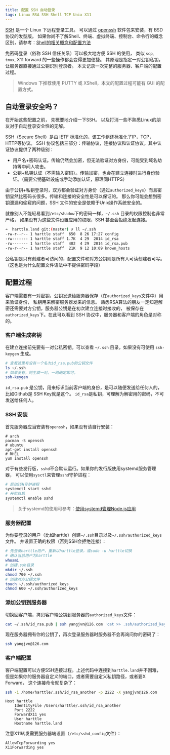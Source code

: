 ```yaml
---
title: 配置 SSH 自动登录
tags: Linux RSA SSH Shell TCP Unix X11
---
```


[SSH](https://zh.wikipedia.org/wiki/Secure_Shell) 是一个 Linux 下远程登录工具。
可以通过 [openssh](https://www.openssh.com/) 软件包来安装，有 BSD 协议的发型版。
如果你尚不了解Shell、终端、虚拟终端、控制台、命令行的概念区别，请参考：[Shell的相关概念和配置方法][shell]

免密码登录（俗称 SSH 信任关系）可以极大地方便 SSH 的使用，
类似 `scp`, `tmux`, X11 forward 的一些操作都会变得更加便捷。
其原理是指定一对公钥私钥，让服务器直接通过公钥识别登录者。
本文记录一次完整的服务器、客户端的配置过程。

> Windows 下推荐使用 PUTTY 或 XShell，本文的配置过程可能有 GUI 的配置方式。

<!--more-->

## 自动登录安全吗？

在开始这些配置之前， 先概要地介绍一下SSH。
以及打消一些不熟悉Linux的朋友对于自动登录安全性的无解。

SSH（Secure Shell）是由 IETF 标准化的，该工作组还标准化了IP，TCP，HTTP等协议。
SSH 协议包括三部分：传输协议，连接协议和认证协议。其中认证协议提供了两种级别：

* 用户名+密码认证。传输仍然会加密，但无法验证对方身份，可能受到域名劫持等中间人攻击。
* 公钥+私钥认证（不需输入密码）。传输加密，也会在建立连接时进行身份验证。（需要公钥基础设施或手动添加认证，原理同HTTPS）

由于公钥+私钥登录时，双方都会验证对方身份（通过`authorized_keys`）而且密钥显然比密码长很多。传输和连接的安全性是可以保证的。
那么你可能会想到密钥泄漏和偷窥的问题，SSH 文件的安全是依赖于Unix操作系统安全的。

就像别人不能轻易看到`/etc/shadow`下的密码一样，`~/.ssh` 目录的权限控制也非常严格，
如果没有为这些文件设置应用的权限，SSH 甚至会拒绝发起连接。

```bash
➜  harttle.land git:(master) ✗ ll ~/.ssh
-rw-r--r-- 1 harttle staff  650  8 26 17:27 config
-rw------- 1 harttle staff 1.7K  4 29  2014 id_rsa
-rw------- 1 harttle staff  402  4 29  2014 id_rsa.pub
-rw-r--r-- 1 harttle staff  21K  9 12 10:09 known_hosts
```

公私钥是只有创建者可访问的，配置文件和对方公钥则是所有人可读创建者可写。
（这也是为什么配置文件语法中不提供密码字段）

## 配置过程

客户端需要有一对密钥，公钥发送给服务器保存（在`authorized_keys`文件中）用来验证身份，
私钥用来解密服务器发来的信息。
熟悉RSA算法的朋友一定知道解密还需要对方公钥，服务器公钥是在初次建立连接时接收的，
被保存在`authorized_keys`下。在此可以看到 SSH 协议中，服务器和客户端的角色是对称的。

### 客户端生成密钥

在建立连接前先要有一对公私密钥。可以查看 `~/.ssh` 目录，如果没有可使用 `ssh-keygen` 生成。

```bash
# 查看这里有没有一个名为id_rsa.pub的公钥文件
ls ~/.ssh
# 如果没有，则生成一对。一路确定即可。
ssh-keygen
```

`id_rsa.pub` 是公钥，用来标识当前客户端的身份，是可以随便发送给任何人的，
比如Github是 SSH Key就是这个。
`id_rsa`是私钥，可理解为解密用的密码，不可发送给任何人。

### SSH 安装

首先服务器应当安装有`openssh`，如果没有请自行安装：

```
# arch
pacman -S openssh
# ubuntu
apt-get install openssh
# RHEL
yum install openssh
```

对于有些发行版，`sshd`不会默认运行。如果你的发行版使用systemd服务管理器，
可以使用`sysctl`来管理`sshd`守护进程：

```bash
# 启动SSH守护进程
systemctl start sshd
# 开机自启
systemctl enable sshd
```

> 关于systemd的使用可参考：[使用systemd管理Node.js应用][systemd-node]

### 服务器配置

为你要登录的用户（比如harttle）创建`~/.ssh`目录以及`~/.ssh/authorized_keys`文件。
并设置正确的权限（否则SSH会拒绝连接）：

```bash
# 先登录harttle用户，重新以harttle登录，或sudo -u harttle切换
# 确认当前用户为harttle
whoami
# 创建.ssh目录
mkdir ~/.ssh
chmod 700 ~/.ssh
# 创建对方公钥文件
touch ~/.ssh/authorized_keys
chmod 600 ~/.ssh/authorized_keys
```

### 添加公钥到服务器

切换回客户端，拷贝客户端公钥到服务器的`authorized_keys`文件：

```bash
cat ~/.ssh/id_rsa.pub | ssh yangjvn@126.com 'cat >> .ssh/authorized_keys'
```

现在服务器拥有你的公钥了，再次登录服务器时服务器不会再询问你的密码了：

```bash
ssh yangjvn@126.com
```

### 客户端配置

客户端配置可以方便SSH连接过程。上述代码中连接到`harttle.land`并不困难，
但是如果你的服务器自定义的端口，或者需要自定义私钥路径，或者要X Forward，
这个连接命令就复杂了：

```bash
ssh -i /home/harttle/.ssh/id_rsa_another -p 2222 -X yangjvn@126.com
```

```
Host harttle
    IdentityFile /Users/harttle/.ssh/id_rsa_another
    Port 2222
    ForwardX11 yes
    User harttle
    Hostname harttle.land
```

注意X11转发需要服务器端设置（`/etc/sshd_config`文件）：

```
AllowTcpForwarding yes
X11Forwarding yes
```

[systemd-node]: /2016/08/04/systemd-nodejs-app.html
[shell]: /2016/06/08/shell-config-files.html
